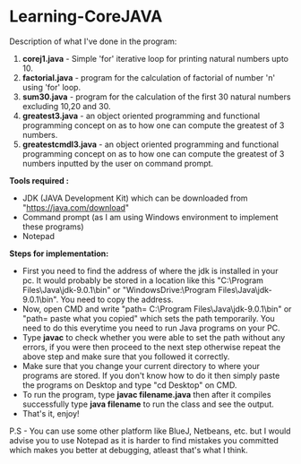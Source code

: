 # Learning-CoreJAVA
Description of what I've done in the program:

1) <b>corej1.java</b> - Simple 'for' iterative loop for printing natural numbers upto 10.
2) <b>factorial.java</b> - program for the calculation of factorial of number 'n' using 'for' loop.
3) <b>sum30.java</b> - program for the calculation of the first 30 natural numbers excluding 10,20 and 30.
4) <b>greatest3.java</b> - an object oriented programming and functional programming concept on as to how one can compute the greatest of 3 numbers. 
5) <b>greatestcmdl3.java</b> - an object oriented programming and functional programming concept on as to how one can compute the greatest of 3 numbers inputted by the user on command prompt. 

<b>Tools required :</b> 
- JDK (JAVA Development Kit) which can be downloaded from "https://java.com/download"
- Command prompt (as I am using Windows environment to implement these programs)
- Notepad

<b>Steps for implementation:</b>
- First you need to find the address of where the jdk is installed in your pc. It would probably be stored in a location like this "C:\Program Files\Java\jdk-9.0.1\bin" or
  "WindowsDrive:\Program Files\Java\jdk-9.0.1\bin". You need to copy the address.
- Now, open CMD and write "path= C:\Program Files\Java\jdk-9.0.1\bin" or "path= paste what you copied" which sets the path temporarily. You need to do this everytime you need to run Java programs on your PC.
- Type <b>javac</b> to check whether you were able to set the path without any errors, if you were then proceed to the next step otherwise repeat the above step and make sure that you followed it correctly.
- Make sure that you change your current directory to where your programs are stored. If you don't know how to do it then simply paste the programs on Desktop and type "cd Desktop" on CMD.
- To run the program, type <b>javac filename.java</b> then after it compiles successfully type <b>java filename</b> to run the class and see the output.
- That's it, enjoy!

P.S - You can use some other platform like BlueJ, Netbeans, etc. but I would advise you to use Notepad as it is harder to find mistakes you
committed which makes you better at debugging, atleast that's what I think.


